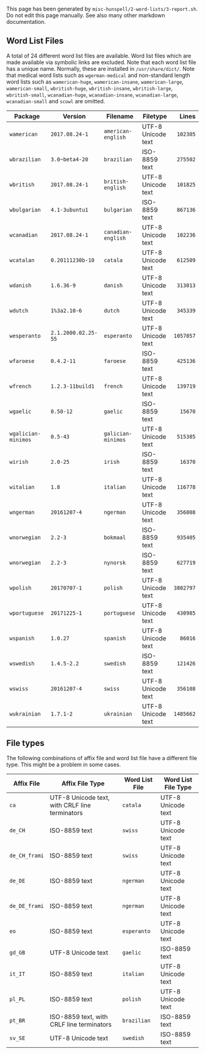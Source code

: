 This page has been generated by `misc-hunspell/2-word-lists/3-report.sh`. Do not edit this page manually. See also many other markdown documentation.

## Word List Files

A total of 24 different word list files are available. Word list files which are made available via symbolic links are excluded. Note that each word list file has a unique name. Normally, these are installed in `/usr/share/dict/`. Note that medical word lists such as `wgerman-medical` and non-standard length word lists such as `wamerican-huge`, `wamerican-insane`, `wamerican-large`, `wamerican-small`, `wbritish-huge`, `wbritish-insane`, `wbritish-large`, `wbritish-small`, `wcanadian-huge`, `wcanadian-insane`, `wcanadian-large`, `wcanadian-small` and `scowl` are omitted.

| Package | Version | Filename | Filetype | Lines |
|---|---|---|---|--:|
| `wamerican` | `2017.08.24-1` | `american-english` | UTF-8 Unicode text | `102305` |
| `wbrazilian` | `3.0~beta4-20` | `brazilian` | ISO-8859 text | `275502` |
| `wbritish` | `2017.08.24-1` | `british-english` | UTF-8 Unicode text | `101825` |
| `wbulgarian` | `4.1-3ubuntu1` | `bulgarian` | ISO-8859 text | `867136` |
| `wcanadian` | `2017.08.24-1` | `canadian-english` | UTF-8 Unicode text | `102236` |
| `wcatalan` | `0.20111230b-10` | `catala` | UTF-8 Unicode text | `612509` |
| `wdanish` | `1.6.36-9` | `danish` | UTF-8 Unicode text | `313013` |
| `wdutch` | `1%3a2.10-6` | `dutch` | UTF-8 Unicode text | `345339` |
| `wesperanto` | `2.1.2000.02.25-55` | `esperanto` | UTF-8 Unicode text | `1057057` |
| `wfaroese` | `0.4.2-11` | `faroese` | ISO-8859 text | `425136` |
| `wfrench` | `1.2.3-11build1` | `french` | UTF-8 Unicode text | `139719` |
| `wgaelic` | `0.50-12` | `gaelic` | ISO-8859 text | `15670` |
| `wgalician-minimos` | `0.5-43` | `galician-minimos` | UTF-8 Unicode text | `515385` |
| `wirish` | `2.0-25` | `irish` | ISO-8859 text | `16370` |
| `witalian` | `1.8` | `italian` | UTF-8 Unicode text | `116778` |
| `wngerman` | `20161207-4` | `ngerman` | UTF-8 Unicode text | `356008` |
| `wnorwegian` | `2.2-3` | `bokmaal` | ISO-8859 text | `935405` |
| `wnorwegian` | `2.2-3` | `nynorsk` | ISO-8859 text | `627719` |
| `wpolish` | `20170707-1` | `polish` | UTF-8 Unicode text | `3802797` |
| `wportuguese` | `20171225-1` | `portuguese` | UTF-8 Unicode text | `430985` |
| `wspanish` | `1.0.27` | `spanish` | UTF-8 Unicode text | `86016` |
| `wswedish` | `1.4.5-2.2` | `swedish` | ISO-8859 text | `121426` |
| `wswiss` | `20161207-4` | `swiss` | UTF-8 Unicode text | `356108` |
| `wukrainian` | `1.7.1-2` | `ukrainian` | UTF-8 Unicode text | `1485662` |
## File types

The following combinations of affix file and word list file have a different file type. This might be a problem in some cases.

| Affix File | Affix File Type | Word List File | Word List File Type |
|---|---|---|---|
| `ca` | UTF-8 Unicode text, with CRLF line terminators | `catala` | UTF-8 Unicode text |
| `de_CH` | ISO-8859 text | `swiss` | UTF-8 Unicode text |
| `de_CH_frami` | ISO-8859 text | `swiss` | UTF-8 Unicode text |
| `de_DE` | ISO-8859 text | `ngerman` | UTF-8 Unicode text |
| `de_DE_frami` | ISO-8859 text | `ngerman` | UTF-8 Unicode text |
| `eo` | ISO-8859 text | `esperanto` | UTF-8 Unicode text |
| `gd_GB` | UTF-8 Unicode text | `gaelic` | ISO-8859 text |
| `it_IT` | ISO-8859 text | `italian` | UTF-8 Unicode text |
| `pl_PL` | ISO-8859 text | `polish` | UTF-8 Unicode text |
| `pt_BR` | ISO-8859 text, with CRLF line terminators | `brazilian` | ISO-8859 text |
| `sv_SE` | UTF-8 Unicode text | `swedish` | ISO-8859 text |
